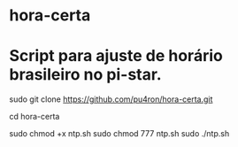# hora-certa
# Script para ajuste de horário brasileiro no pi-star.

sudo git clone https://github.com/pu4ron/hora-certa.git

cd hora-certa

sudo chmod +x ntp.sh
sudo chmod 777 ntp.sh
sudo ./ntp.sh
